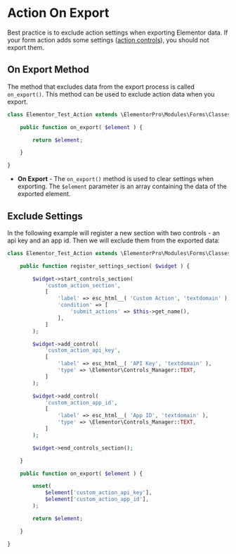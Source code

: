 # Action On Export

<Badge type="tip" vertical="top" text="Elementor Pro" /> <Badge type="warning" vertical="top" text="Advanced" />

Best practice is to exclude action settings when exporting Elementor data. If your form action adds some settings ([action controls](./action-controls/)), you should not export them.

## On Export Method

The method that excludes data from the export process is called `on_export()`. This method can be used to exclude action data when you export.

```php
class Elementor_Test_Action extends \ElementorPro\Modules\Forms\Classes\Action_Base {

	public function on_export( $element ) {

		return $element;

	}

}
```

* **On Export** - The `on_export()` method is used to clear settings when exporting. The `$element` parameter is an array containing the data of the exported element.

## Exclude Settings

In the following example will register a new section with two controls - an api key and an app id. Then we will exclude them from the exported data:

```php {16,24,35-44}
class Elementor_Test_Action extends \ElementorPro\Modules\Forms\Classes\Action_Base {

	public function register_settings_section( $widget ) {

		$widget->start_controls_section(
			'custom_action_section',
			[
				'label' => esc_html__( 'Custom Action', 'textdomain' ),
				'condition' => [
					'submit_actions' => $this->get_name(),
				],
			]
		);

		$widget->add_control(
			'custom_action_api_key',
			[
				'label' => esc_html__( 'API Key', 'textdomain' ),
				'type' => \Elementor\Controls_Manager::TEXT,
			]
		);

		$widget->add_control(
			'custom_action_app_id',
			[
				'label' => esc_html__( 'App ID', 'textdomain' ),
				'type' => \Elementor\Controls_Manager::TEXT,
			]
		);

		$widget->end_controls_section();

	}

	public function on_export( $element ) {

		unset(
			$element['custom_action_api_key'],
			$element['custom_action_app_id'],
		);

		return $element;

	}

}
```
